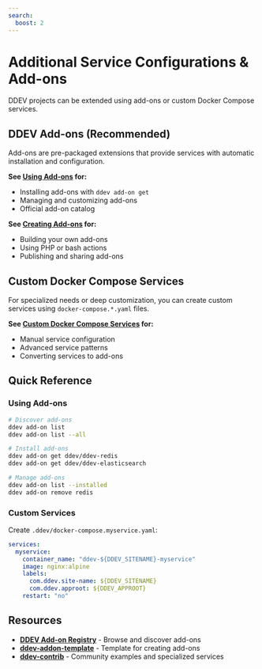 ```yaml
---
search:
  boost: 2
---
```


# Additional Service Configurations & Add-ons

DDEV projects can be extended using add-ons or custom Docker Compose services.

## DDEV Add-ons (Recommended)

Add-ons are pre-packaged extensions that provide services with automatic installation and configuration.

**See [Using Add-ons](using-add-ons.md) for:**

- Installing add-ons with `ddev add-on get`
- Managing and customizing add-ons
- Official add-on catalog

**See [Creating Add-ons](creating-add-ons.md) for:**

- Building your own add-ons
- Using PHP or bash actions
- Publishing and sharing add-ons

## Custom Docker Compose Services

For specialized needs or deep customization, you can create custom services using `docker-compose.*.yaml` files.

**See [Custom Docker Compose Services](custom-docker-services.md) for:**

- Manual service configuration
- Advanced service patterns
- Converting services to add-ons

## Quick Reference

### Using Add-ons

```bash
# Discover add-ons
ddev add-on list
ddev add-on list --all

# Install add-ons  
ddev add-on get ddev/ddev-redis
ddev add-on get ddev/ddev-elasticsearch

# Manage add-ons
ddev add-on list --installed
ddev add-on remove redis
```

### Custom Services

Create `.ddev/docker-compose.myservice.yaml`:

```yaml
services:
  myservice:
    container_name: "ddev-${DDEV_SITENAME}-myservice"
    image: nginx:alpine
    labels:
      com.ddev.site-name: ${DDEV_SITENAME}
      com.ddev.approot: ${DDEV_APPROOT}
    restart: "no"
```

## Resources

- **[DDEV Add-on Registry](https://addons.ddev.com/)** - Browse and discover add-ons
- **[ddev-addon-template](https://github.com/ddev/ddev-addon-template)** - Template for creating add-ons
- **[ddev-contrib](https://github.com/ddev/ddev-contrib)** - Community examples and specialized services
